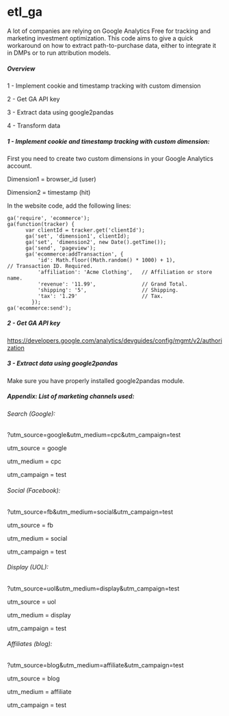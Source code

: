 # etl_ga
A lot of companies are relying on Google Analytics Free for tracking and marketing investment optimization. This code aims to give a quick workaround on how to extract path-to-purchase data, either to integrate it in DMPs or to run attribution models.

##### Overview
1 - Implement cookie and timestamp tracking with custom dimension

2 - Get GA API key

3 - Extract data using google2pandas

4 - Transform data

##### 1 - Implement cookie and timestamp tracking with custom dimension:
First you need to create two custom dimensions in your Google Analytics account.

Dimension1 = browser_id (user)

Dimension2 = timestamp (hit)

In the website code, add the following lines:
```
ga('require', 'ecommerce');
ga(function(tracker) {
      var clientId = tracker.get('clientId');
      ga('set', 'dimension1', clientId);
      ga('set', 'dimension2', new Date().getTime());
      ga('send', 'pageview');
      ga('ecommerce:addTransaction', {
          'id': Math.floor((Math.random() * 1000) + 1),                     // Transaction ID. Required.
          'affiliation': 'Acme Clothing',   // Affiliation or store name.
          'revenue': '11.99',               // Grand Total.
          'shipping': '5',                  // Shipping.
          'tax': '1.29'                     // Tax.
        });
ga('ecommerce:send');
```

##### 2 - Get GA API key

https://developers.google.com/analytics/devguides/config/mgmt/v2/authorization

##### 3 - Extract data using google2pandas
Make sure you have properly installed google2pandas module.




##### Appendix: List of marketing channels used:
###### Search (Google):
?utm_source=google&utm_medium=cpc&utm_campaign=test

utm_source = google

utm_medium = cpc

utm_campaign = test

###### Social (Facebook):
?utm_source=fb&utm_medium=social&utm_campaign=test

utm_source = fb

utm_medium = social

utm_campaign = test

###### Display (UOL):
?utm_source=uol&utm_medium=display&utm_campaign=test

utm_source = uol

utm_medium = display

utm_campaign = test

###### Affiliates (blog):
?utm_source=blog&utm_medium=affiliate&utm_campaign=test

utm_source = blog

utm_medium = affiliate

utm_campaign = test
